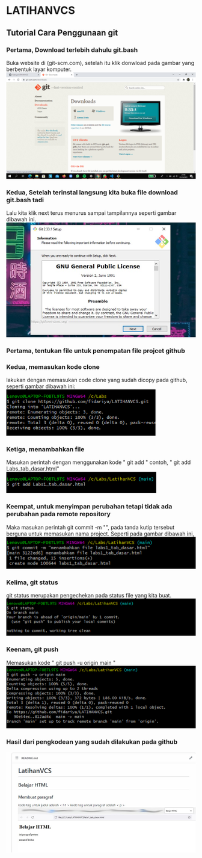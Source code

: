 # LATIHANVCS
## Tutorial Cara Penggunaan git

### Pertama, Download terlebih dahulu git.bash
Buka website di (git-scm.com), setelah itu klik donwload pada gambar yang berbentuk layar komputer.  
![Gambar](capture/ss7.png)
### Kedua, Setelah terinstal langsung kita buka file download git.bash tadi
Lalu kita klik next terus menurus sampai tampilannya seperti gambar dibawah ini.                                                        
![Gambar](capture/ss8.jpeg)
### Pertama, tentukan file untuk penempatan file projcet github
### Kedua, memasukan kode clone
lakukan dengan memasukan code clone yang sudah dicopy pada github, seperti gambar dibawah ini:
![Gambar](capture/ss1.png)
### Ketiga, menambahkan file
Masukan perintah dengan menggunakan kode " git add " contoh, " git add Labs_tab_dasar.html"
![Gambar](capture/ss2.png)
### Keempat, untuk menyimpan perubahan tetapi tidak ada perubahan pada remote repository
Maka masukan perintah git commit -m "", pada tanda kutip tersebut berguna untuk memasukan nama project. Seperti pada gambar dibawah ini,                                                                               
![Gambar](capture/ss3.png)
### Kelima, git status
git status merupakan pengechekan pada status file yang kita buat.
![Gambar](capture/ss4.png)
### Keenam, git push
Memasukan kode " git push -u origin main "
![Gambar](capture/ss5.png)
### Hasil dari pengkodean yang sudah dilakukan pada github
![Gambar](capture/ss6.jpeg)
